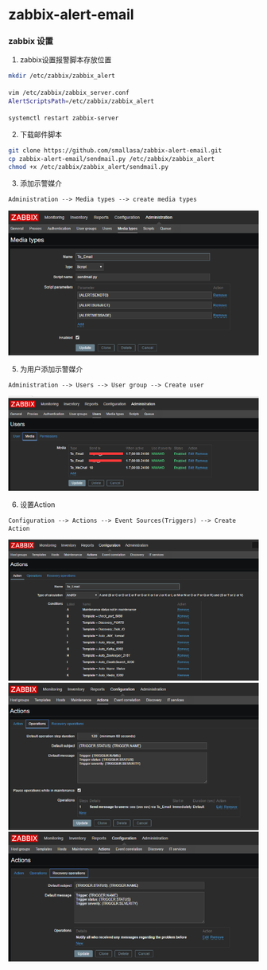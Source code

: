 # zabbix-alert-email
### zabbix 设置
1. zabbix设置报警脚本存放位置
```bash
mkdir /etc/zabbix/zabbix_alert

vim /etc/zabbix/zabbix_server.conf
AlertScriptsPath=/etc/zabbix/zabbix_alert

systemctl restart zabbix-server
```

2. 下载邮件脚本
```bash
git clone https://github.com/smallasa/zabbix-alert-email.git
cp zabbix-alert-email/sendmail.py /etc/zabbix/zabbix_alert
chmod +x /etc/zabbix/zabbix_alert/sendmail.py
```

3. 添加示警媒介
```text
Administration --> Media types --> create media types
```
![微信报警媒介](img/邮件报警媒介.png)

5. 为用户添加示警媒介
```text
Administration --> Users --> User group --> Create user
```
![用户报警媒介](img/用户报警媒介.png)

6. 设置Action
```text
Configuration --> Actions --> Event Sources(Triggers) --> Create Action
```
![Tiggers.action](img/Tiggers.action.png)
![Tiggers.operations](img/Tiggers.operations.png)
![Tiggers.recovery.operation](img/Tiggers.recovery.operation.png)
